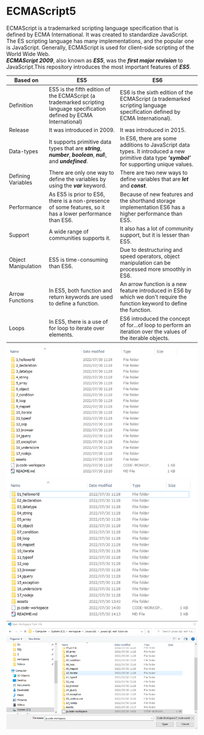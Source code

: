 # ECMAScript5
ECMAScript is a trademarked scripting language specification that is defined by ECMA International. It was created to standardize JavaScript. The ES scripting language has many implementations, and the popular one is JavaScript. Generally, ECMAScript is used for client-side scripting of the World Wide Web.  
***ECMAScript 2009***, also known as ***ES5***, was the ***first major revision*** to JavaScript.This repository introduces the most important features of ***ES5***.  

| Based on                    | ES5                    | ES6 |
| -------------------------- | --------------------------- | -------------------- |
| Definition   | ES5 is the fifth edition of the ECMAScript (a trademarked scripting language specification defined by ECMA International)  | ES6 is the sixth edition of the ECMAScript (a trademarked scripting language specification defined by ECMA International).            |
| Release    | It was introduced in 2009.      | It was introduced in 2015.    |
|Data-types    | It supports primitive data types that are ***string***, ***number***, ***boolean***, ***nul***l, and ***undefined***.       | In ES6, there are some additions to JavaScript data types. It introduced a new primitive data type ***‘symbol’*** for supporting unique values.           |
| Defining Variables    | There are only one way to define the variables by using the ***var*** keyword.      | There are two new ways to define variables that are ***let*** and ***const***.     |
| Performance    | As ES5 is prior to ES6, there is a non-presence of some features, so it has a lower performance than ES6. | Because of new features and the shorthand storage implementation ES6 has a higher performance than ES5.            |
| Support   | A wide range of communities supports it. | It also has a lot of community support, but it is lesser than ES5.     |
| Object Manipulation    | ES5 is time-consuming than ES6.     | Due to destructuring and speed operators, object manipulation can be processed more smoothly in ES6.            |
| Arrow Functions    | In ES5, both function and return keywords are used to define a function.    | An arrow function is a new feature introduced in ES6 by which we don't require the function keyword to define the function.    |
| Loops    | In ES5, there is a use of for loop to iterate over elements.     | ES6 introduced the concept of for...of loop to perform an iteration over the values of the iterable objects.     |

![](/assets/clone.png "Difference between ES5 and ES6")
![](/assets/open.png "Difference between ES5 and ES6")
![](/assets/import.png "Difference between ES5 and ES6")
